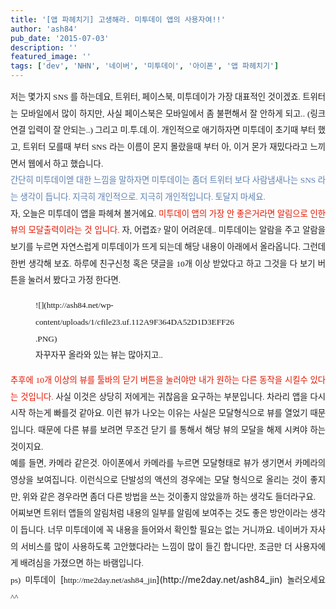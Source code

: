 ```yaml
---
title: '[앱 파헤치기] 고생해라. 미투데이 앱의 사용자여!!'
author: 'ash84'
pub_date: '2015-07-03'
description: ''
featured_image: ''
tags: ['dev', 'NHN', '네이버', '미투데이', '아이폰', '앱 파헤치기']
---
```



<div><div style="text-align: justify; line-height: 2; "><span style="font-size: 10pt; "><span style="font-family: Dotum; ">저는 몇가지 SNS 를 하는데요, 트위터, 페이스북, 미투데이가 가장 대표적인 것이겠죠. 트위터는 모바일에서 많이 하지만, 사실 페이스북은 모바일에서 좀 불편해서 잘 안하게 되고.. (링크 연결 입력이 잘 안되는..) 그리고 미.투.데.이. 개인적으로 애기하자면 미투데이 초기때 부터 했고, 트위터 모를때 부터 SNS 라는 이름이 몬지 몰랐을때 부터 아, 이거 몬가 재밌다라고 느끼면서 웹에서 하고 했습니다. </span></span></div><div style="text-align: justify;"><span class="Apple-style-span" style="line-height: 24px;">  
</span></div></div><div><span class="Apple-style-span" style="line-height: 2;"><div style="text-align: justify;"><span style="font-size: 10pt; "><span style="font-family: Dotum; "><font class="Apple-style-span" color="#5C7FB0">간단히 미투데이엗 대한 느낌을 말하자면 미투데이는 좀더 트위터 보다 사람냄새나는 SNS 라는 생각이 듭니다. 지극히 개인적으로. 지극히 개인적입니다. 토달지 마세요. </font></span></span></div></span><div style="text-align: justify;"></div><span class="Apple-style-span" style="line-height: 2;"><div style="text-align: justify;"><span style="font-size: 10pt; "><span style="font-family: Dotum; ">자, 오늘은 미투데이 앱을 파헤쳐 볼거에요. <font class="Apple-style-span" color="#E31600">미투데이 앱의 가장 안 좋은거라면 알림으로 인한 뷰의 모달출력이라는 것 입니다.</font> 자, 어렵죠? 말이 어려운데.. 미투데이는 알람을 주고 알람을 보기를 누르면 자연스럽게 미투데이가 뜨게 되는데 해당 내용이 아래에서 올라옵니다. 그런데 한번 생각해 보죠. 하루에 친구신청 혹은 댓글을 10개 이상 받았다고 하고 그것을 다 보기 버튼을 눌러서 봤다고 가정 한다면. </span></span></div></span>

<div style="text-align: justify;"></div><div style="text-align: justify;"></div><span class="Apple-style-span" style="line-height: 2;"><span style="font-size: 10pt; "><span style="font-family: Dotum; "><figure class="wp-caption aligncenter" style="width: 320px">![](http://ash84.net/wp-content/uploads/1/cfile23.uf.112A9F364DA52D1D3EFF26.PNG)<figcaption class="wp-caption-text">자꾸자꾸 올라와 있는 뷰는 많아지고..  
</figcaption></figure></span></span></span>

<div style="text-align: justify;"></div><div style="text-align: justify;"></div><span class="Apple-style-span" style="line-height: 2;"><div style="text-align: justify;"><span style="font-size: 10pt; "><span style="font-family: Dotum; "><font class="Apple-style-span" color="#E31600">추후에 10개 이상의 뷰를 툴바의 닫기 버튼을 눌러야만 내가 원하는 다른 동작을 시킬수 있다는 것입니다.</font> 사실 이것은 상당히 저에게는 귀찮음을 요구하는 부분입니다. 차라리 앱을 다시시작 하는게 빠를것 같아요. 이런 뷰가 나오는 이유는 사실은 모달형식으로 뷰를 열었기 때문입니다. 때문에 다른 뷰를 보려면 무조건 닫기 를 통해서 해당 뷰의 모달을 해제 시켜야 하는 것이지요. </span></span></div></span>

<div style="text-align: justify;"></div><span class="Apple-style-span" style="line-height: 2;"><div style="text-align: justify;"><span style="font-size: 10pt; "><span style="font-family: Dotum; ">예를 들면, 카메라 같은것. 아이폰에서 카메라를 누르면 모달형태로 뷰가 생기면서 카메라의 영상을 보여집니다. 이런식으로 단발성의 액션의 경우에는 모달 형식으로 올리는 것이 좋지만, 위와 같은 경우라면 좀더 다른 방법을 쓰는 것이좋지 않았을까 하는 생각도 들더라구요. </span></span></div></span>

<div style="text-align: justify;"></div><span class="Apple-style-span" style="line-height: 2;"><div style="text-align: justify;"><span style="font-size: 10pt; "><span style="font-family: Dotum; ">어찌보면 트위터 앱들의 알림처럼 내용의 일부를 알림에 보여주는 것도 좋은 방안이라는 생각이 듭니다. 너무 미투데이에 꼭 내용을 들어와서 확인할 필요는 없는 거니까요. 네이버가 자사의 서비스를 많이 사용하도록 고안했다라는 느낌이 많이 들긴 합니다만, 조금만 더 사용자에게 배려심을 가졌으면 하는 바램입니다. </span></span></div></span>

<div style="text-align: justify;"></div><span class="Apple-style-span" style="line-height: 2;"><div style="text-align: justify;"><span class="Apple-style-span" style="line-height: 18px; "><span class="Apple-style-span" style="line-height: 2;"><span style="font-size: 10pt; "><span style="font-family: Dotum; ">ps) 미투데이 </span></span></span>[<span style="font-size: 10pt; "><span style="font-family: Dotum; ">http://me2day.net/ash84_jin</span></span>](http://me2day.net/ash84_jin)<span class="Apple-style-span" style="line-height: 2;"><span style="font-size: 10pt; "><span style="font-family: Dotum; "> 놀러오세요^^ </span></span></span></span></div></span>

<div style="text-align: justify;"></div><div style="text-align: justify;"></div><div style="text-align: justify;"></div></div>

